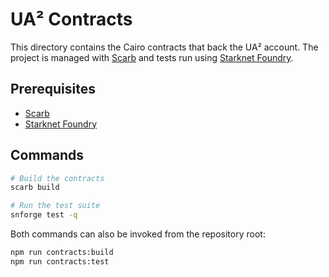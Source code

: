 # UA² Contracts

This directory contains the Cairo contracts that back the UA² account. The project is managed with [Scarb](https://docs.swmansion.com/scarb/) and tests run using [Starknet Foundry](https://foundry-rs.github.io/starknet-foundry/).

## Prerequisites

- [Scarb](https://docs.swmansion.com/scarb/download.html)
- [Starknet Foundry](https://foundry-rs.github.io/starknet-foundry/getting-started/installation.html)

## Commands

```bash
# Build the contracts
scarb build

# Run the test suite
snforge test -q
```

Both commands can also be invoked from the repository root:

```bash
npm run contracts:build
npm run contracts:test
```
